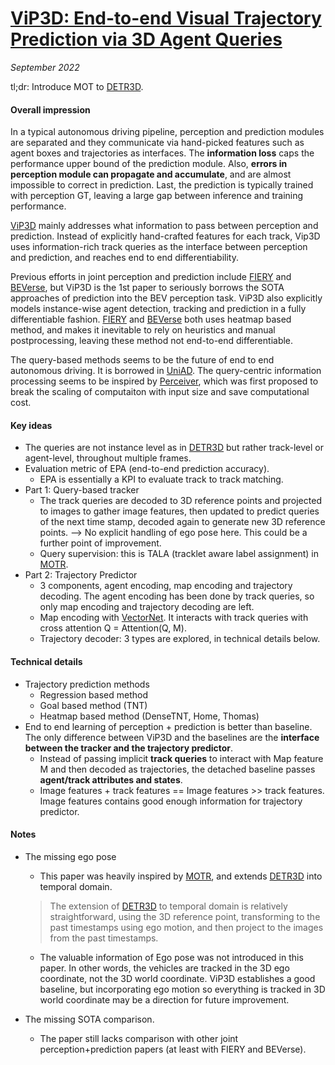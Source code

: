 # [ViP3D: End-to-end Visual Trajectory Prediction via 3D Agent Queries](https://arxiv.org/abs/2208.01582)

_September 2022_

tl;dr: Introduce MOT to [DETR3D](detr3d.md).

#### Overall impression
In a typical autonomous driving pipeline, perception and prediction modules are separated and they communicate via hand-picked features such as agent boxes and trajectories as interfaces. The **information loss** caps the performance upper bound of the prediction module. Also, **errors in perception module can propagate and accumulate**, and are almost impossible to correct in prediction. Last, the prediction is typically trained with perception GT, leaving a large gap between inference and training performance.

[ViP3D](vip3d.md) mainly addresses what information to pass between perception and prediction. Instead of explicitly hand-crafted features for each track, Vip3D uses information-rich track queries as the interface between perception and prediction, and reaches end to end differentiability.

Previous efforts in joint perception and prediction include [FIERY](fiery.md) and [BEVerse](beverse.md), but ViP3D is the 1st paper to seriously borrows the SOTA approaches of prediction into the BEV perception task. ViP3D also explicitly models instance-wise agent detection, tracking and prediction in a fully differentiable fashion. [FIERY](fiery.md) and [BEVerse](beverse.md) both uses heatmap based method, and makes it inevitable to rely on heuristics and manual postprocessing, leaving these method not end-to-end differentiable.

The query-based methods seems to be the future of end to end autonomous driving. It is borrowed in [UniAD](uniad.md). The query-centric information processing seems to be inspired by [Perceiver](perceiver.md), which was first proposed to break the scaling of computaiton with input size and save computational cost. 


#### Key ideas
- The queries are not instance level as in [DETR3D](detr3d.md) but rather track-level or agent-level, throughout multiple frames. 
- Evaluation metric of EPA (end-to-end prediction accuracy).
	- EPA is essentially a KPI to evaluate track to track matching.
- Part 1: Query-based tracker
	- The track queries are decoded to 3D reference points and projected to images to gather image features, then updated to predict queries of the next time stamp, decoded again to generate new 3D reference points. --> No explicit handling of ego pose here. This could be a further point of improvement. 
	- Query supervision: this is TALA (tracklet aware label assignment) in [MOTR](motr.md).
- Part 2: Trajectory Predictor
	- 3 components, agent encoding, map encoding and trajectory decoding. The agent encoding has been done by track queries, so only map encoding and trajectory decoding are left.
	- Map encoding with [VectorNet](vectornet.md). It interacts with track queries with cross attention Q = Attention(Q, M).
	- Trajectory decoder: 3 types are explored, in technical details below.


#### Technical details
- Trajectory prediction methods
	- Regression based method 
	- Goal based method (TNT)
	- Heatmap based method (DenseTNT, Home, Thomas)
- End to end learning of perception + prediction is better than baseline. The only difference between ViP3D and the baselines are the **interface between the tracker and the trajectory predictor**. 
	- Instead of passing implicit **track queries** to interact with Map feature M and then decoded as trajectories, the detached baseline passes **agent/track attributes and states**.
	- Image features + track features == Image features >> track features. Image features contains good enough information for trajectory predictor. 

#### Notes
- The missing ego pose
	- This paper was heavily inspired by [MOTR](motr.md), and extends [DETR3D](detr3d.md) into temporal domain.
	> The extension of [DETR3D](detr3d.md) to temporal domain is relatively straightforward, using the 3D reference point, transforming to the past timestamps using ego motion, and then project to the images from the past timestamps.

	- The valuable information of Ego pose was not introduced in this paper. In other words, the vehicles are tracked in the 3D ego coordinate, not the 3D world coordinate. ViP3D establishes a good baseline, but incorporating ego motion so everything is tracked in 3D world coordinate may be a direction for future improvement.
- The missing SOTA comparison. 
	- The paper still lacks comparison with other joint perception+prediction papers (at least with FIERY and BEVerse). 

